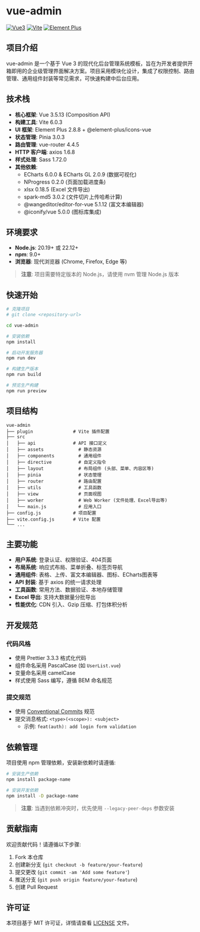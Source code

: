 # vue-admin

[![Vue3](https://img.shields.io/badge/Vue-3.x-4FC08D?logo=vue.js)](https://vuejs.org/)
[![Vite](https://img.shields.io/badge/Vite-6.x-646CFF?logo=vite)](https://vitejs.dev/)
[![Element Plus](https://img.shields.io/badge/Element_Plus-2.x-409EFF?logo=element-plus)](https://element-plus.org/)

## 项目介绍

vue-admin 是一个基于 Vue 3 的现代化后台管理系统模板，旨在为开发者提供开箱即用的企业级管理界面解决方案。项目采用模块化设计，集成了权限控制、路由管理、通用组件封装等常见需求，可快速构建中后台应用。

## 技术栈

- **核心框架**: Vue 3.5.13 (Composition API)
- **构建工具**: Vite 6.0.3
- **UI 框架**: Element Plus 2.8.8 + @element-plus/icons-vue
- **状态管理**: Pinia 3.0.3
- **路由管理**: vue-router 4.4.5
- **HTTP 客户端**: axios 1.6.8
- **样式处理**: Sass 1.72.0
- **其他依赖**:
  - ECharts 6.0.0 & ECharts GL 2.0.9 (数据可视化)
  - NProgress 0.2.0 (页面加载进度条)
  - xlsx 0.18.5 (Excel 文件导出)
  - spark-md5 3.0.2 (文件切片上传哈希计算)
  - @wangeditor/editor-for-vue 5.1.12 (富文本编辑器)
  - @iconify/vue 5.0.0 (图标库集成)

## 环境要求

- **Node.js**: 20.19+ 或 22.12+
- **npm**: 9.0+
- **浏览器**: 现代浏览器 (Chrome, Firefox, Edge 等)

> **注意**: 项目需要特定版本的 Node.js，请使用 nvm 管理 Node.js 版本

## 快速开始

```bash
# 克隆项目
# git clone <repository-url>

cd vue-admin

# 安装依赖
npm install

# 启动开发服务器
npm run dev

# 构建生产版本
npm run build

# 预览生产构建
npm run preview
```

## 项目结构

```
vue-admin
├── plugin               # Vite 插件配置
├── src
│   ├── api              # API 接口定义
│   ├── assets             # 静态资源
│   ├── components         # 通用组件
│   ├── directive          # 自定义指令
│   ├── layout             # 布局组件 (头部、菜单、内容区等)
│   ├── pinia              # 状态管理
│   ├── router             # 路由配置
│   ├── utils              # 工具函数
│   ├── view               # 页面视图
│   ├── worker             # Web Worker (文件处理、Excel导出等)
│   └── main.js            # 应用入口
├── config.js            # 项目配置
├── vite.config.js       # Vite 配置
└── ...
```

## 主要功能

- **用户系统**: 登录认证、权限验证、404页面
- **布局系统**: 响应式布局、菜单折叠、标签页导航
- **通用组件**: 表格、上传、富文本编辑器、图标、ECharts图表等
- **API 封装**: 基于 axios 的统一请求处理
- **工具函数**: 常用方法、数据验证、本地存储管理
- **Excel 导出**: 支持大数据量分批导出
- **性能优化**: CDN 引入、Gzip 压缩、打包体积分析

## 开发规范

### 代码风格

- 使用 Prettier 3.3.3 格式化代码
- 组件命名采用 PascalCase (如 `UserList.vue`)
- 变量命名采用 camelCase
- 样式使用 Sass 编写，遵循 BEM 命名规范

### 提交规范

- 使用 [Conventional Commits](https://www.conventionalcommits.org/) 规范
- 提交消息格式: `<type>(<scope>): <subject>`
  - 示例: `feat(auth): add login form validation`

## 依赖管理

项目使用 npm 管理依赖，安装新依赖时请遵循:

```bash
# 安装生产依赖
npm install package-name

# 安装开发依赖
npm install -D package-name
```

> **注意**: 当遇到依赖冲突时，优先使用 `--legacy-peer-deps` 参数安装

## 贡献指南

欢迎贡献代码！请遵循以下步骤:

1. Fork 本仓库
2. 创建新分支 (`git checkout -b feature/your-feature`)
3. 提交更改 (`git commit -am 'Add some feature'`)
4. 推送分支 (`git push origin feature/your-feature`)
5. 创建 Pull Request

## 许可证

本项目基于 MIT 许可证，详情请查看 [LICENSE](LICENSE) 文件。
